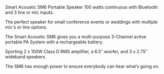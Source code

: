 Smart Acoustic SM6 Portable Speaker 100 watts continuous with Bluetooth and 3 line or mic inputs.

The perfect speaker for small conference events or weddings with multiple mic's or line options.

The Smart Acoustic SM6 gives you a multi-purpose 3-Channel active portable PA System with a rechargeable battery.

Sporting 2 x 100W Class D RMS amplifier, a 6.5″ woofer, and 3 x 2.75″ wideband speakers.

The SM6 has enough power to ensure everybody can hear what’s going on.
